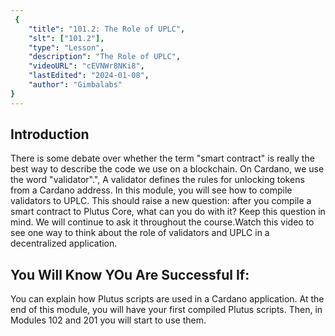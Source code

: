 ```yaml
---
 {
	"title": "101.2: The Role of UPLC",
	"slt": ["101.2"],
	"type": "Lesson",
	"description": "The Role of UPLC",
	"videoURL": "cEVNWr8NKi8",
	"lastEdited": "2024-01-08",
	"author": "Gimbalabs"
}
---
```


## Introduction

There is some debate over whether the term "smart contract" is really the best way to describe the code we use on a blockchain. On Cardano, we use the word "validator".", A validator defines the rules for unlocking tokens from a Cardano address. In this module, you will see how to compile validators to UPLC. This should raise a new question: after you compile a smart contract to Plutus Core, what can you do with it? Keep this question in mind. We will continue to ask it throughout the course.Watch this video to see one way to think about the role of validators and UPLC in a decentralized application.

## You Will Know YOu Are Successful If:
You can explain how Plutus scripts are used in a Cardano application. At the end of this module, you will have your first compiled Plutus scripts. Then, in Modules 102 and 201 you will start to use them.